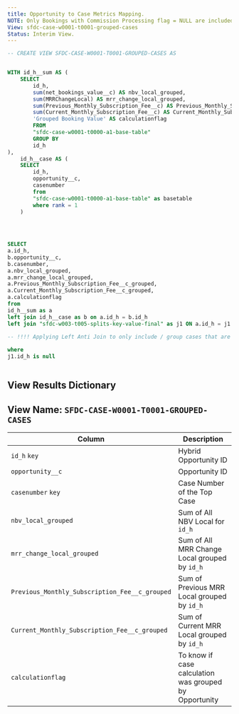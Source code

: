 ```yaml
---
title: Opportunity to Case Metrics Mapping.
NOTE: Only Bookings with Commission Processing flag = NULL are included; Only Renewal, Amendment, Transfer included in grouping. Splits are removed from Grouping (Renewal, Amendment, Transfer splits)
View: sfdc-case-w0001-t0001-grouped-cases
Status: Interim View.
---
```


```sql
-- CREATE VIEW SFDC-CASE-W0001-T0001-GROUPED-CASES AS


WITH id_h__sum AS (
	SELECT
		id_h,
		sum(net_bookings_value__c) AS nbv_local_grouped,
		sum(MRRChangeLocal) AS mrr_change_local_grouped,
		sum(Previous_Monthly_Subscription_Fee__c) AS Previous_Monthly_Subscription_Fee__c_grouped,
		sum(Current_Monthly_Subscription_Fee__c) AS Current_Monthly_Subscription_Fee__c_grouped,
		'Grouped Booking Value' AS calculationflag
		FROM
		"sfdc-case-w0001-t0000-a1-base-table"	
		GROUP BY
		id_h
),
	id_h__case AS (
	SELECT
		id_h,
		opportunity__c,
		casenumber
		from
		"sfdc-case-w0001-t0000-a1-base-table" as basetable
		where rank = 1
	)

		
		

SELECT
a.id_h,
b.opportunity__c,
b.casenumber,
a.nbv_local_grouped,
a.mrr_change_local_grouped,
a.Previous_Monthly_Subscription_Fee__c_grouped,
a.Current_Monthly_Subscription_Fee__c_grouped,
a.calculationflag
from
id_h__sum as a
left join id_h__case as b on a.id_h = b.id_h
left join "sfdc-w003-t005-splits-key-value-final" as j1 ON a.id_h = j1.id_h

-- !!!! Applying Left Anti Join to only include / group cases that are not present in the Split Table. See: https://mode.com/blog/anti-join-examples/
 
where
j1.id_h is null     
	    

```

## View Results Dictionary

## View Name: `SFDC-CASE-W0001-T0001-GROUPED-CASES`

| Column | Description |
| --- | --- |
| `id_h` `key`| Hybrid Opportunity ID |
| `opportunity__c`| Opportunity ID |
| `casenumber` `key`| Case Number of the Top Case |
| `nbv_local_grouped` | Sum of All NBV Local for `id_h` |
| `mrr_change_local_grouped` | Sum of All MRR Change Local grouped by `id_h` |
| `Previous_Monthly_Subscription_Fee__c_grouped`| Sum of Previous MRR Local grouped by `id_h` |
| `Current_Monthly_Subscription_Fee__c_grouped` | Sum of Current MRR Local grouped by `id_h` |
| `calculationflag` | To know if case calculation was grouped by Opportunity |


